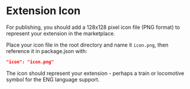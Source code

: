 # Extension Icon

For publishing, you should add a 128x128 pixel icon file (PNG format) to represent your extension in the marketplace.

Place your icon file in the root directory and name it `icon.png`, then reference it in package.json with:

```json
"icon": "icon.png"
```

The icon should represent your extension - perhaps a train or locomotive symbol for the ENG language support.